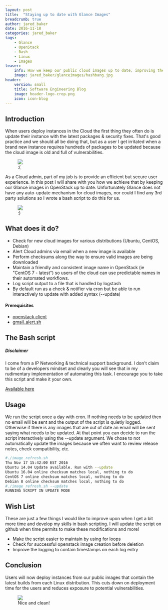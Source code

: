 ```yaml
---
layout: post
title:  "Staying up to date with Glance Images"
breadcrumb: true
author: jared_baker
date: 2016-11-18
categories: jared_baker
tags:
    - Glance
    - OpenStack
    - Bash
    - Linux
    - Images
teaser:
    info: How we keep our public cloud images up to date, improving the user experience and security!
    image: jared_baker/glanceimages/hashbang.jpg
header:
    version: small
    title: Software Engineering Blog
    image: header-logo-crop.png
    icon: icon-blog
---
```


## Introduction
When users deploy instances in the Cloud the first thing they often do is update their instance with the latest packages & security fixes. That's good practice and we should all be doing that, but as a user I get irritated when a brand new instance requires hundreds of packages to be updated because the cloud image is old and full of vulnerabilities.

<figure>
    <img src="{{site.urlimg}}jared_baker/glanceimages/updates-needed.png" />
    <figcaption>:(</figcaption>
</figure>

As a Cloud admin, part of my job is to provide an efficient but secure user experience. In this post I will share with you how we achieve that by keeping our Glance images in OpenStack up to date. Unfortunately Glance does not have any auto-update mechanism for cloud images, nor could I find any 3rd party solutions so I wrote a bash script to do this for us.

<figure>
    <img src="{{site.urlimg}}jared_baker/glanceimages/no-updates.png" />
    <figcaption>:)</figcaption>
</figure>

## What does it do?
* Check for new cloud images for various distributions (Ubuntu, CentOS, Debian)
* Alert Cloud admins via email when a new image is available
* Perform checksums along the way to ensure valid images are being downloaded
* Maintain a friendly and consistent image name in OpenStack (ie "CentOS 7 - latest") so users of the cloud can use predictable names in their automated workflows.
* Log script output to a file that is handled by logstash
* By default run as a check & notifier via cron but be able to run interactively to update with added syntax (--update)

#### Prerequisites
* [openstack client](https://github.com/openstack/python-openstackclient)
* [gmail_alert.sh](https://gist.github.com/superdaigo/3754055/)

## The Bash script

##### Disclaimer
I come from a IP Networking & technical support background. I don't claim to be of a developers mindset and clearly you will see that in my rudimentary implementation of automating this task. I encourage you to take this script and make it your own.

[Available here](https://github.com/CancerCollaboratory/infrastructure/blob/master/utils/image_refresh.sh)

## Usage
We run the script once a day with cron. If nothing needs to be updated then no email will be sent and the output of the script is quietly logged. Otherwise if there is any images that are out of date an email will be sent saying what needs to be updated. At that point you can decide to run the script interactively using the --update argument. We chose to not automatically update the images because we often want to review release notes, check compatibility, etc.

~~~bash
#./image_refresh.sh
Thu Nov 17 15:42:00 EST 2016
Ubuntu 14.04 Update available. Run with --update
Ubuntu 16.04 online checksum matches local, nothing to do
CentOS 7 online checksum matches local, nothing to do
Debian 8 online checksum matches local, nothing to do
#./image_refresh.sh --update
RUNNING SCRIPT IN UPDATE MODE
~~~

## Wish List
These are just a few things I would like to improve upon when I get a bit more time and develop my skills in bash scripting. I will update the script on github when time permits to make these modifications and more!

* Make the script easier to maintain by using for loops
* Check for successful openstack image creation before deletion
* Improve the logging to contain timestamps on each log entry

## Conclusion
 Users will now deploy instances from our public images that contain the latest builds from each Linux distribution. This cuts down on deployment time for the users and reduces exposure to potential vulnerabilities.

 <figure>
     <img src="{{site.urlimg}}jared_baker/glanceimages/glanceimages.png" />
     <figcaption>Nice and clean!</figcaption>
 </figure>
